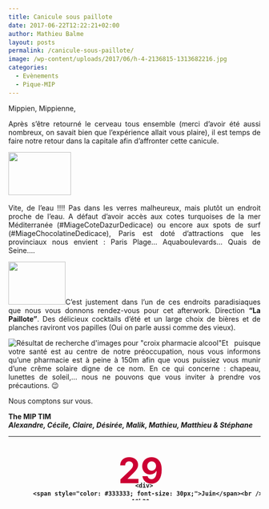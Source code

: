 ```yaml
---
title: Canicule sous paillote
date: 2017-06-22T12:22:21+02:00
author: Mathieu Balme
layout: posts
permalink: /canicule-sous-paillote/
image: /wp-content/uploads/2017/06/h-4-2136815-1313682216.jpg
categories:
  - Evènements
  - Pique-MIP
---
```

<div style="text-align: justify;">
  <p>
    Mippien, Mippienne,
  </p>
  
  <p>
    Après s&#8217;être retourné le cerveau tous ensemble (merci d&#8217;avoir été aussi nombreux, on savait bien que l&#8217;expérience allait vous plaire), il est temps de faire notre retour dans la capitale afin d&#8217;affronter cette canicule.
  </p>
  
  <p>
    <img class="wp-image-4217 alignleft" src="/assets/uploads/2017/06/h-4-2136815-1313682216-300x208.jpg" alt="" width="125" height="86" srcset="/assets/uploads/2017/06/h-4-2136815-1313682216-300x208.jpg 300w, /assets/uploads/2017/06/h-4-2136815-1313682216-768x532.jpg 768w, /assets/uploads/2017/06/h-4-2136815-1313682216.jpg 800w" sizes="(max-width: 125px) 100vw, 125px" />
  </p>
  
  <p>
    Vite, de l&#8217;eau !!!! Pas dans les verres malheureux, mais plutôt un endroit proche de l&#8217;eau. A défaut d&#8217;avoir accès aux cotes turquoises de la mer Méditerranée (#MiageCoteDazurDedicace) ou encore aux spots de surf (#MiageChocolatineDedicace), Paris est doté d&#8217;attractions que les provinciaux nous envient : Paris Plage&#8230; Aquaboulevards&#8230; Quais de Seine&#8230;.
  </p>
  
  <p>
    <img class="wp-image-4226 alignright" src="/assets/uploads/2017/06/Paillote.jpg" alt="" width="114" height="86" srcset="/assets/uploads/2017/06/Paillote.jpg 720w, /assets/uploads/2017/06/Paillote-300x225.jpg 300w" sizes="(max-width: 114px) 100vw, 114px" />C&#8217;est justement dans l&#8217;un de ces endroits paradisiaques que nous vous donnons rendez-vous pour cet afterwork. Direction <strong>&#8220;La Paillote&#8221;</strong>. Des délicieux cocktails d&#8217;été et un large choix de bières et de planches raviront vos papilles (Oui on parle aussi comme des vieux).
  </p>
  
  <p>
    <img class="alignleft" src="https://images-na.ssl-images-amazon.com/images/I/61n7R1YN8tL._SY355_.jpg" alt="Résultat de recherche d'images pour &quot;croix pharmacie alcool&quot;" width="91" height="91" />Et puisque votre santé est au centre de notre préoccupation, nous vous informons qu&#8217;une pharmacie est à peine à 150m afin que vous puissiez vous munir d&#8217;une crême solaire digne de ce nom. En ce qui concerne : chapeau, lunettes de soleil,&#8230; nous ne pouvons que vous inviter à prendre vos précautions. 😉
  </p>
  
  <p>
    Nous comptons sur vous.
  </p>
</div>

**The MIP TIM**  
_**Alexandre, Cécile, Claire, Désirée, Malik, Mathieu, Matthieu & Stéphane**_

<table style="height: 128px;" width="659">
  <tr>
    <td style="padding: 10px; width: 120px; text-align: center; font-weight: bold; vertical-align: middle;">
      <div style="height: 50px; color: #cc0033; font-size: 70px; margin-top: 15px;">
        29
      </div>
      
      <div>
        <span style="color: #333333; font-size: 30px;">Juin</span><br /> 19h30
      </div>
    </td>
    
    <td style="padding: 0px; width: 225px; font-size: 20px; font-weight: bold; vertical-align: middle;">
      &nbsp;</p> 
      
      <p style="text-align: center;">
        <a href="https://www.facebook.com/La-Paillote-206302586098592/">La paillote</a><br /> <span class="_Xbe"><strong class="street-address">55 Quai de la Gare</strong>, 75013 Paris<br /> </span><a href="https://citymapper.com/go/t9s5hp" target="_blank" rel="noopener"><img src="https://static.citymapper.com/img/embed/GetMeThere_Citymapper.png" alt="Get directions with Citymapper" /></a>
      </p>
    </td>
    
    <td style="width: 200px; text-align: left; padding-left: 20px; font-size: 20px; font-weight: bold; vertical-align: middle;">
      <h5>
        <u></u><img class="alignnone size-full wp-image-274" src="/assets/uploads/2010/10/m6.gif" alt="" width="21" height="21" />  <strong>Quai de la gare</strong>
      </h5>
      
      <h5>
        <a href="/assets/uploads/2010/10/m14.gif"><img class="alignnone size-full wp-image-283" src="/assets/uploads/2010/10/m14.gif" alt="" width="21" height="21" /></a> <strong>Bercy</strong>
      </h5>
    </td>
  </tr>
</table>
